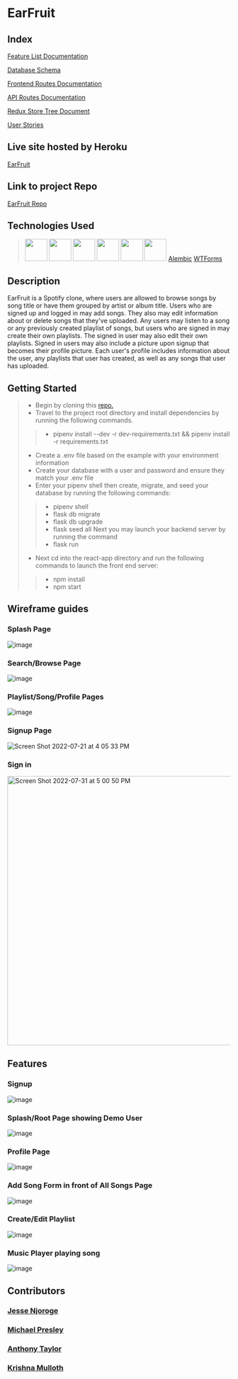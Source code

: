 # EarFruit


## Index
[Feature List Documentation](https://github.com/mipresley23/EarFruitGroupProjectRepo/wiki/MVP-Feature-List)

[Database Schema](https://github.com/mipresley23/EarFruitGroupProjectRepo/wiki/DB_Schema)

[Frontend Routes Documentation](https://github.com/mipresley23/EarFruitGroupProjectRepo/wiki/Frontend-Routes)

[API Routes Documentation](https://github.com/mipresley23/EarFruitGroupProjectRepo/wiki/API-Routes)

[Redux Store Tree Document](https://github.com/mipresley23/EarFruitGroupProjectRepo/wiki/State-Shape)

[User Stories](https://github.com/mipresley23/EarFruitGroupProjectRepo/wiki/User-Stories)

## Live site hosted by Heroku

[EarFruit](https://earfruit.herokuapp.com/)

## Link to project Repo

[EarFruit Repo](https://github.com/mipresley23/EarFruitGroupProjectRepo)

## Technologies Used

> [<img src="https://cdn.jsdelivr.net/gh/devicons/devicon/icons/react/react-original-wordmark.svg" height=50px width=50px/>](https://reactjs.org/)   [<img src="https://cdn.jsdelivr.net/gh/devicons/devicon/icons/redux/redux-original.svg" height=50px width=50px />](https://redux.js.org/)   [
<img src="https://cdn.jsdelivr.net/gh/devicons/devicon/icons/flask/flask-original-wordmark.svg" height=50px width=50px />](https://flask.palletsprojects.com/en/2.1.x/)   [<img src="https://cdn.jsdelivr.net/gh/devicons/devicon/icons/sqlalchemy/sqlalchemy-original-wordmark.svg" height=50px width=50px />](https://docs.sqlalchemy.org/en/14/)   [<img src="https://cdn.jsdelivr.net/gh/devicons/devicon/icons/python/python-original-wordmark.svg" height=50px width=50px />](https://docs.python.org/3/)   [<img src="https://cdn.jsdelivr.net/gh/devicons/devicon/icons/javascript/javascript-plain.svg" height=50px width=50px />](https://developer.mozilla.org/en-US/docs/Web/JavaScript)   [Alembic](https://alembic.sqlalchemy.org/en/latest/)   [WTForms](https://wtforms.readthedocs.io/en/3.0.x/)


## Description
EarFruit is a Spotify clone, where users are allowed to browse songs by song title or have them grouped by artist or album title. Users who are signed up and logged in may add songs. They also may edit information about or delete songs that they've uploaded. Any users may listen to a song or any previously created playlist of songs, but users who are signed in may create their own playlists. The signed in user may also edit their own playlists. Signed in users may also include a picture upon signup that becomes their profile picture. Each user's profile includes information about the user, any playlists that user has created, as well as any songs that user has uploaded. 

## Getting Started
> * Begin by cloning this [repo.](https://github.com/mipresley23/EarFruitGroupProjectRepo)
> * Travel to the project root directory and install dependencies by running the following commands.
> > * pipenv install --dev -r dev-requirements.txt && pipenv install -r requirements.txt
> * Create a .env file based on the example with your environment information
> * Create your database with a user and password and ensure they match your .env file
> * Enter your pipenv shell then create, migrate, and seed your database by running the following commands:
> > * pipenv shell
> > * flask db migrate
> > * flask db upgrade
> > * flask seed all
> Next you may launch your backend server by running the command
> > * flask run
> * Next cd into the react-app directory and run the following commands to launch the front end server:
> > * npm install
> > * npm start

## Wireframe guides

### Splash Page
![image](https://user-images.githubusercontent.com/59783664/180310857-d91b8645-c7ed-4dff-9887-dd26cc2117fd.png)

### Search/Browse Page
![image](https://user-images.githubusercontent.com/59783664/180311035-670c723f-c5ed-4d85-8737-f3a8b1f99894.png)

### Playlist/Song/Profile Pages
![image](https://user-images.githubusercontent.com/59783664/182166874-49fce589-f12d-41eb-bac3-f6ea078c7b8c.png)

### Signup Page
![Screen Shot 2022-07-21 at 4 05 33 PM](https://user-images.githubusercontent.com/93172512/180329561-cf9e320a-75d9-4ae5-9c70-96807139641b.png)

### Sign in 
<img width="608" alt="Screen Shot 2022-07-31 at 5 00 50 PM" src="https://user-images.githubusercontent.com/93172512/182050907-48042e15-8c27-4d7a-a08f-69cc52a94a03.png">

## Features
### Signup
![image](https://user-images.githubusercontent.com/59783664/182046326-f6c99a35-4a43-4fdf-a6eb-9b755c58e03c.png)

### Splash/Root Page showing Demo User
![image](https://user-images.githubusercontent.com/59783664/182046430-b0d20a47-9092-42dc-a3c2-7351b02877cc.png)

### Profile Page
![image](https://user-images.githubusercontent.com/59783664/182046464-1622eb66-ad3c-44fa-82d0-72b808fcc069.png)

### Add Song Form in front of All Songs Page
![image](https://user-images.githubusercontent.com/59783664/182046524-4a7cab0b-6cb7-4755-95cb-fd980f4a00b9.png)

### Create/Edit Playlist
![image](https://user-images.githubusercontent.com/59783664/182046587-ea37b36d-7006-4a35-8787-75222ec3c116.png)

### Music Player playing song
![image](https://user-images.githubusercontent.com/59783664/182046613-489ddbc7-6977-422d-a0bf-0633344d1086.png)


## Contributors
### [Jesse Njoroge](https://github.com/jnjoroge13)
### [Michael Presley](https://github.com/mipresley23)
### [Anthony Taylor](https://github.com/antt3)
### [Krishna Mulloth](https://github.com/kmulloth)
